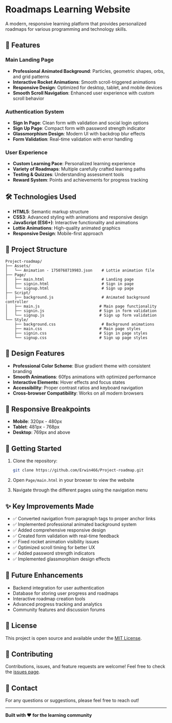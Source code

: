 # Roadmaps Learning Website

A modern, responsive learning platform that provides personalized roadmaps for various programming and technology skills.

## 🚀 Features

### Main Landing Page
- **Professional Animated Background**: Particles, geometric shapes, orbs, and grid patterns
- **Interactive Rocket Animations**: Smooth scroll-triggered animations
- **Responsive Design**: Optimized for desktop, tablet, and mobile devices
- **Smooth Scroll Navigation**: Enhanced user experience with custom scroll behavior

### Authentication System
- **Sign In Page**: Clean form with validation and social login options
- **Sign Up Page**: Compact form with password strength indicator
- **Glassmorphism Design**: Modern UI with backdrop blur effects
- **Form Validation**: Real-time validation with error handling

### User Experience
- **Custom Learning Pace**: Personalized learning experience
- **Variety of Roadmaps**: Multiple carefully crafted learning paths
- **Testing & Quizzes**: Understanding assessment tools
- **Reward System**: Points and achievements for progress tracking

## 🛠️ Technologies Used

- **HTML5**: Semantic markup structure
- **CSS3**: Advanced styling with animations and responsive design
- **JavaScript (ES6+)**: Interactive functionality and animations
- **Lottie Animations**: High-quality animated graphics
- **Responsive Design**: Mobile-first approach

## 📁 Project Structure

```
Project-roadmap/
├── Assets/
│   └── Animation - 1750768719983.json    # Lottie animation file
├── Page/
│   ├── main.html                         # Landing page
│   ├── signin.html                       # Sign in page
│   └── signup.html                       # Sign up page
├── Script/
│   ├── background.js                     # Animated background controller
│   ├── main.js                          # Main page functionality
│   ├── signin.js                        # Sign in form validation
│   └── signup.js                        # Sign up form validation
└── Style/
    ├── background.css                    # Background animations
    ├── main.css                         # Main page styles
    ├── signin.css                       # Sign in page styles
    └── signup.css                       # Sign up page styles
```

## 🎨 Design Features

- **Professional Color Scheme**: Blue gradient theme with consistent branding
- **Smooth Animations**: 60fps animations with optimized performance
- **Interactive Elements**: Hover effects and focus states
- **Accessibility**: Proper contrast ratios and keyboard navigation
- **Cross-browser Compatibility**: Works on all modern browsers

## 📱 Responsive Breakpoints

- **Mobile**: 320px - 480px
- **Tablet**: 481px - 768px
- **Desktop**: 769px and above

## 🚀 Getting Started

1. Clone the repository:
   ```bash
   git clone https://github.com/Erwin466/Project-roadmap.git
   ```

2. Open `Page/main.html` in your browser to view the website

3. Navigate through the different pages using the navigation menu

## ✨ Key Improvements Made

- ✅ Converted navigation from paragraph tags to proper anchor links
- ✅ Implemented professional animated background system
- ✅ Added comprehensive responsive design
- ✅ Created form validation with real-time feedback
- ✅ Fixed rocket animation visibility issues
- ✅ Optimized scroll timing for better UX
- ✅ Added password strength indicators
- ✅ Implemented glassmorphism design effects

## 🎯 Future Enhancements

- Backend integration for user authentication
- Database for storing user progress and roadmaps
- Interactive roadmap creation tools
- Advanced progress tracking and analytics
- Community features and discussion forums

## 📄 License

This project is open source and available under the [MIT License](LICENSE).

## 🤝 Contributing

Contributions, issues, and feature requests are welcome! Feel free to check the [issues page](https://github.com/Erwin466/Project-roadmap/issues).

## 📧 Contact

For any questions or suggestions, please feel free to reach out!

---

**Built with ❤️ for the learning community**

